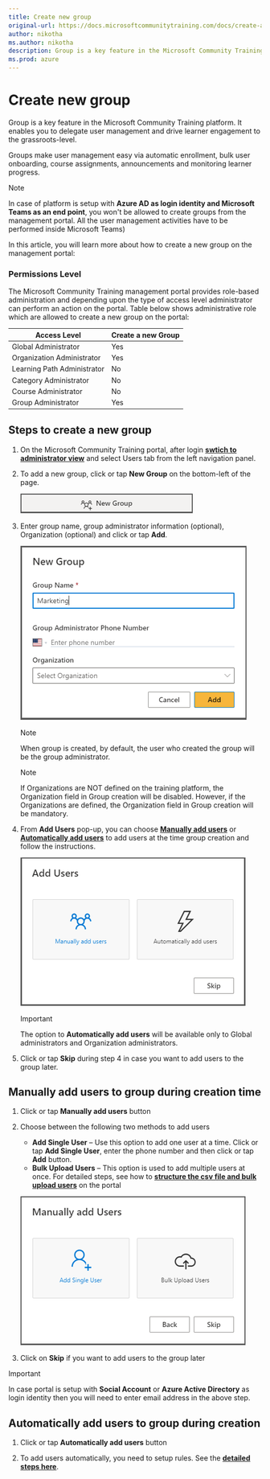 ```yaml
---
title: Create new group
original-url: https://docs.microsoftcommunitytraining.com/docs/create-a-new-group
author: nikotha
ms.author: nikotha
description: Group is a key feature in the Microsoft Community Training platform. It enables you to delegate user management and drive learner engagement to the grassroots-level.
ms.prod: azure
---
```


# Create new group

Group is a key feature in the Microsoft Community Training platform. It enables you to delegate user management and drive learner engagement to the grassroots-level.

Groups make user management easy via automatic enrollment, bulk user onboarding, course assignments, announcements and monitoring learner progress.

> [!NOTE]
> In case of platform is setup with **Azure AD as login identity and Microsoft Teams as an end point**, you won't be allowed to create groups from the management portal. All the user management activities have to be performed inside Microsoft Teams)

In this article, you will learn more about how to create a new group on the management portal:  

### Permissions Level

The Microsoft Community Training management portal provides role-based administration and depending upon the type of access level administrator can perform an action on the portal. Table below shows administrative role which are allowed to create a new group on the portal:

| Access Level | Create a new Group |
| --- | --- |
| Global Administrator | Yes |
| Organization Administrator  | Yes |
| Learning Path Administrator | No |
| Category Administrator | No |
| Course Administrator | No |
| Group Administrator | Yes |

## Steps to create a new group

1. On the Microsoft Community Training portal, after login [**swtich to administrator view**](../../get-started/4_step-by-step-configuration-guide#step-2-switch-to-administrator-view-of-the-portal) and select Users tab from the left navigation panel.

2. To add a new group, click or tap **New Group** on the bottom-left of the page.

    ![New Group](../../media/New%20Group.png)

3. Enter group name, group administrator information (optional), Organization (optional) and click or tap **Add**.

    ![User Management - Organize Users - New Group](../../media/User%20Management%20-%20Organize%20Users%20-%20New%20Group.png)

    >[!NOTE]
    > When group is created, by default, the user who created the group will be the group administrator.

    >[!NOTE]
    > If Organizations are NOT defined on the training platform, the Organization field in Group creation will be disabled. However, if the Organizations are defined, the Organization field in Group creation will be mandatory.

4. From **Add Users** pop-up, you can choose [**Manually add users**](../organize-users/2_create-a-new-group) or [**Automatically add users**](#automatically-add-users-to-group-during-creation) to add users at the time group creation and follow the instructions.

    ![User Management - Organize Users - New Group Options](../../media/User%20Management%20-%20Organize%20Users%20-%20New%20Group%20Options.png)

    > [!IMPORTANT]
    > The option to **Automatically add users** will be available only to Global administrators and Organization administrators.

5. Click or tap **Skip** during step 4 in case you want to add users to the group later.

## Manually add users to group during creation time

1. Click or tap **Manually add users** button

2. Choose between the following two methods to add users

    - **Add Single User** – Use this option to add one user at a time. Click or tap **Add Single User**, enter the phone number and then click or tap **Add** button.  
    - **Bulk Upload Users** – This option is used to add multiple users at once. For detailed steps, see how to [**structure the csv file and bulk upload users**](../organize-users/4_add-multiple-users-to-the-group) on the portal

    ![User Management - Organize Users - New Manual Group](../../media/User%20Management%20-%20Organize%20Users%20-%20New%20Manual%20Group.png)

3. Click on **Skip** if you want to add users to the group later

> [!IMPORTANT]
> In case portal is setup with **Social Account** or **Azure Active Directory** as login identity then you will need to enter email address in the above step.

## Automatically add users to group during creation

1. Click or tap **Automatically add users** button

2. To add users automatically, you need to setup rules. See the [**detailed steps here**](../organize-users/5_setup-automatic-user-enrollment-for-a-group-1).